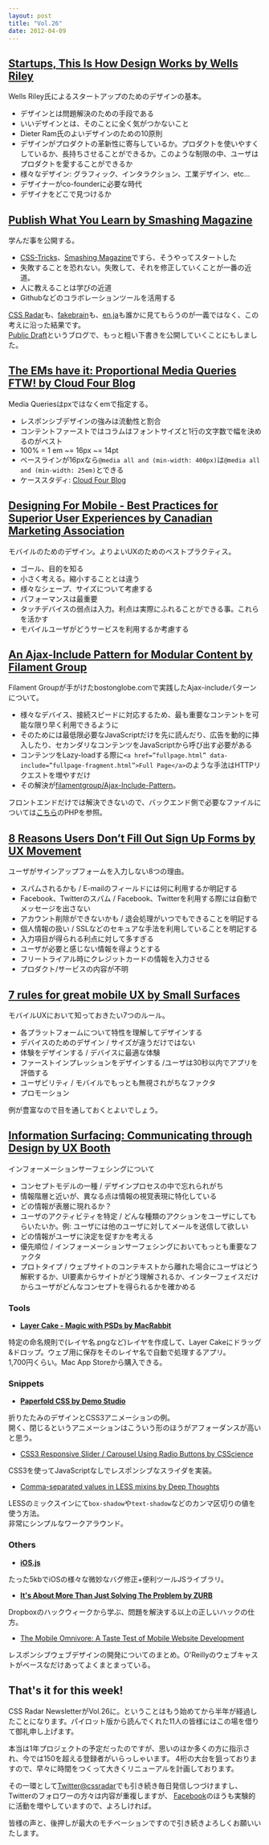 ```yaml
---
layout: post
title: "Vol.26"
date: 2012-04-09
---
```


## [Startups, This Is How Design Works by Wells Riley](http://startupsthisishowdesignworks.com/)

Wells Riley氏によるスタートアップのためのデザインの基本。

- デザインとは問題解決のための手段である
- いいデザインとは、そのことに全く気がつかないこと
- Dieter Ram氏のよいデザインのための10原則
- デザインがプロダクトの革新性に寄与しているか。プロダクトを使いやすくしているか、長持ちさせることができるか。このような制限の中、ユーザはプロダクトを愛することができるか
- 様々なデザイン: グラフィック、インタラクション、工業デザイン、etc…
- デザイナーがco-founderに必要な時代
- デザイナをどこで見つけるか

## [Publish What You Learn by Smashing Magazine](http://www.smashingmagazine.com/2012/03/30/publish-what-you-learn/)

学んだ事を公開する。  

- [CSS-Tricks](http://css-tricks.com/)、[Smashing Magazine](http://www.smashingmagazine.com/)ですら、そうやってスタートした
- 失敗することを恐れない。失敗して、それを修正していくことが一番の近道。
- 人に教えることは学びの近道
- Githubなどのコラボレーションツールを活用する

[CSS Radar](http://css.studiomohawk.com/)も、[fakebrain](https://github.com/studiomohawk/fakebrain/wiki)も、[en.ja](http://enja.studiomohawk.com/)も誰かに見てもらうのが一義ではなく、この考えに沿った結果です。  
[Public Draft](http://publicdraft.calepin.co/)というブログで、もっと粗い下書きを公開していくことにもしました。

## [The EMs have it: Proportional Media Queries FTW! by Cloud Four Blog](http://blog.cloudfour.com/the-ems-have-it-proportional-media-queries-ftw/)

Media Queriesはpxではなくemで指定する。

- レスポンシブデザインの強みは流動性と割合
- コンテントファーストではコラムはフォントサイズと1行の文字数で幅を決めるのがベスト
- 100% = 1 em ~= 16px ~= 14pt
- ベースラインが16pxなら`@media all and (min-width: 400px)`は`@media all and (min-width: 25em)`とできる
- ケーススタディ: [Cloud Four Blog](http://blog.cloudfour.com/)

## [Designing For Mobile - Best Practices for Superior User Experiences by Canadian Marketing Association](http://www.the-cma.org/about/blog/designing-for-mobile)

モバイルのためのデザイン。よりよいUXのためのベストプラクティス。

- ゴール、目的を知る
- 小さく考える。縮小することとは違う
- 様々なシェープ、サイズについて考慮する
- パフォーマンスは最重要
- タッチデバイスの弱点は入力。利点は実際にふれることができる事。これらを活かす
- モバイルユーザがどうサービスを利用するか考慮する

## [An Ajax-Include Pattern for Modular Content by Filament Group](http://filamentgroup.com/lab/ajax_includes_modular_content/)

Filament Groupが手がけたbostonglobe.comで実践したAjax-includeパターンについて。

- 様々なデバイス、接続スピードに対応するため、最も重要なコンテントを可能な限り早く利用できるように
- そのためには最低限必要なJavaScriptだけを先に読んだり、広告を動的に挿入したり、セカンダリなコンテンツをJavaScriptから呼び出す必要がある
- コンテンツをLazy-loadする際に`<a href=”fullpage.html” data-include=”fullpage-fragment.html”>Full Page</a>`のような手法はHTTPリクエストを増やすだけ
- その解決が[filamentgroup/Ajax-Include-Pattern](https://github.com/filamentgroup/Ajax-Include-Pattern/)。

フロントエンドだけでは解決できないので、バックエンド側で必要なファイルについては[こちら](https://github.com/filamentgroup/quickconcat)のPHPを参照。

## [8 Reasons Users Don’t Fill Out Sign Up Forms by UX Movement](http://uxmovement.com/forms/8-reasons-users-arent-filling-out-your-sign-up-form/)

ユーザがサインアップフォームを入力しない8つの理由。

- スパムされるかも / E-mailのフィールドには何に利用するか明記する
- Facebook、Twitterのスパム / Facebook、Twitterを利用する際には自動でメッセージを出さない
- アカウント削除ができないかも / 退会処理がいつでもできることを明記する
- 個人情報の扱い / SSLなどのセキュアな手法を利用していることを明記する
- 入力項目が得られる利点に対して多すぎる
- ユーザが必要と感じない情報を得ようとする
- フリートライアル時にクレジットカードの情報を入力させる
- プロダクト/サービスの内容が不明

## [7 rules for great mobile UX by Small Surfaces](http://smallsurfaces.com/2012/04/7-rules-for-great-mobile-ux/)

モバイルUXにおいて知っておきたい7つのルール。  

- 各プラットフォームについて特性を理解してデザインする
- デバイスのためのデザイン / サイズが違うだけではない
- 体験をデザインする / デバイスに最適な体験
- ファーストインプレッションをデザインする /ユーザは30秒以内でアプリを評価する
- ユーザビリティ / モバイルでもっとも無視されがちなファクタ
- プロモーション

例が豊富なので目を通しておくとよいでしょう。

## [Information Surfacing: Communicating through Design by UX Booth](http://www.uxbooth.com/blog/information-surfacing-communicating-through-design/)

インフォーメーションサーフェシングについて

- コンセプトモデルの一種 / デザインプロセスの中で忘れられがち
- 情報階層と近いが、異なる点は情報の視覚表現に特化している
- どの情報が表層に現れるか？
- ユーザのアクティビティを特定 / どんな種類のアクションをユーザにしてもらいたいか。例: ユーザには他のユーザに対してメールを送信して欲しい
- どの情報がユーザに決定を促すかを考える
- 優先順位 / インフォーメーションサーフェシングにおいてもっとも重要なファクタ
- プロトタイプ / ウェブサイトのコンテキストから離れた場合にユーザはどう解釈するか、UI要素からサイトがどう理解されるか、インターフェイスだけからユーザがどんなコンセプトを得られるかを確かめる

### Tools

- **[Layer Cake - Magic with PSDs by MacRabbit](http://macrabbit.com/layercake/)**

特定の命名規則で(レイヤ名.pngなど)レイヤを作成して、Layer Cakeにドラッグ&ドロップ。ウェブ用に保存をそのレイヤ名で自動で処理するアプリ。  
1,700円くらい。Mac App Storeから購入できる。

### Snippets

- **[Paperfold CSS by Demo Studio](https://developer.mozilla.org/en-US/demos/detail/paperfold-css/launch)**

折りたたみのデザインとCSS3アニメーションの例。  
開く、閉じるというアニメーションはこういう形のほうがアフォーダンスが高いと思う。

- [CSS3 Responsive Slider / Carousel Using Radio Buttons by CSScience](http://csscience.com/responsiveslidercss3/)

CSS3を使ってJavaScriptなしでレスポンシブなスライダを実装。

- [Comma-separated values in LESS mixins by Deep Thoughts](http://www.markdotto.com/2012/04/05/comma-separated-values-in-less-mixins/)

LESSのミックスインにて`box-shadow`や`text-shadow`などのカンマ区切りの値を使う方法。  
非常にシンプルなワークアラウンド。

### Others

- **[iOS.js](http://www.iosjs.com/)**

たった5kbでiOSの様々な微妙なバグ修正+便利ツールJSライブラリ。

- **[It's About More Than Just Solving The Problem by ZURB](http://www.zurb.com/article/943/its-about-more-than-just-solving-the-prob)**

Dropboxのハックウィークから学ぶ、問題を解決する以上の正しいハックの仕方。

- [The Mobile Omnivore: A Taste Test of Mobile Website Development](http://speakerdeck.com/u/grigs/p/the-mobile-omnivore-a-taste-test-of-mobile-website-development)

レスポンシブウェブデザインの開発についてのまとめ。O'Reillyのウェブキャストがベースなだけあってよくまとまっている。 

## That's it for this week!

CSS Radar NewsletterがVol.26に。ということはもう始めてから半年が経過したことになります。パイロット版から読んでくれた11人の皆様にはこの場を借りて御礼申し上げます。

本当は1年プロジェクトの予定だったのですが、思いのほか多くの方に指示され、今では150を超える登録者がいらっしゃいます。
4桁の大台を狙っておりますので、早々に時間をつくって大きくリニューアルを計画しております。  

その一環として[Twitter@cssradar](http://twitter.com/#!/cssradar)でも引き続き毎日発信しつづけますし、Twitterのフォロワーの方々は内容が重複しますが、
[Facebook](https://www.facebook.com/studiomohawk)のほうも実験的に活動を増やしていますので、よろしければ。

皆様の声と、後押しが最大のモチベーションですので引き続きよろしくお願いいたします。



